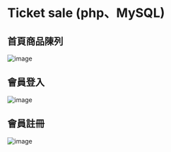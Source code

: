# Ticket sale (php、MySQL)

## 首頁商品陳列
![image](https://github.com/Chengyou-Xie/Ticket-sale-php-MySQL-/blob/main/%E5%95%86%E5%93%81%E9%99%B3%E5%88%97.gif)

## 會員登入
![image]()

## 會員註冊
![image]()
